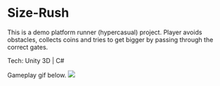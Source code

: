 # Size-Rush

This is a demo platform runner (hypercasual) project. 
Player avoids obstacles, collects coins and tries to get bigger by passing through the correct gates.

Tech: Unity 3D | C#

Gameplay gif below.
![](lostPanda2.gif)
